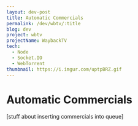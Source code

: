 ```yaml
---
layout: dev-post
title: Automatic Commercials
permalink: /dev/wbtv/:title
blog: dev
project: wbtv
projectName: WaybackTV
tech:
  - Node
  - Socket.IO
  - WebTorrent
thumbnail: https://i.imgur.com/uptpBRZ.gif
---
```


# Automatic Commercials

[stuff about inserting commercials into queue]
